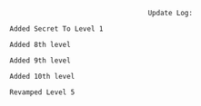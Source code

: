   ```                                
                                    Update Log:

  Added Secret To Level 1
  
  Added 8th level
  
  Added 9th level
  
  Added 10th level
  
  Revamped Level 5
